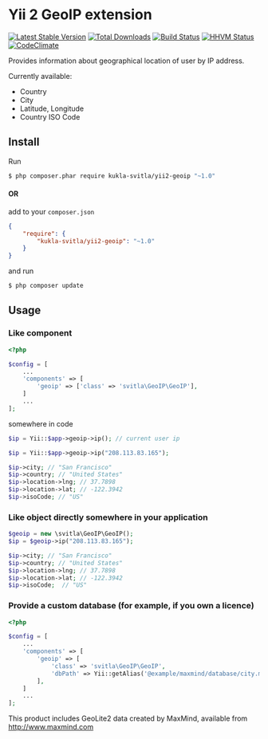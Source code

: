 Yii 2 GeoIP extension
=====================
[![Latest Stable Version](https://poser.pugx.org/kukla-svitla/yii2-geoip/version)](https://packagist.org/packages/kukla-svitla/yii2-geoip) [![Total Downloads](https://poser.pugx.org/kukla-svitla/yii2-geoip/downloads)](https://packagist.org/packages/kukla-svitla/yii2-geoip) [![Build Status](https://travis-ci.org/kukla-svitla/yii2-geoip.svg?branch=1.0.1)](https://travis-ci.org/kukla-svitla/yii2-geoip) [![HHVM Status](https://img.shields.io/hhvm/kukla-svitla/yii2-geoip.svg)](http://hhvm.h4cc.de/package/kukla-svitla/yii2-geoip) [![CodeClimate](https://codeclimate.com/github/kukla-svitla/yii2-geoip.png)](https://codeclimate.com/github/kukla-svitla/yii2-geoip) 

Provides information about geographical location of user by IP address.

Currently available:
* Country
* City
* Latitude, Longitude
* Country ISO Code

## Install

Run

```bash
$ php composer.phar require kukla-svitla/yii2-geoip "~1.0"
```

#### OR 

add to your `composer.json`

```json
{
    "require": {
        "kukla-svitla/yii2-geoip": "~1.0"
    }
}
```

and run

```bash
$ php composer update
```


## Usage

### Like component

```php
<?php

$config = [
    ...
    'components' => [
        'geoip' => ['class' => 'svitla\GeoIP\GeoIP'],
    ]
    ...
];
```

somewhere in code

```php
$ip = Yii::$app->geoip->ip(); // current user ip

$ip = Yii::$app->geoip->ip("208.113.83.165");

$ip->city; // "San Francisco"
$ip->country; // "United States"
$ip->location->lng; // 37.7898
$ip->location->lat; // -122.3942
$ip->isoCode; // "US"

```

### Like object directly somewhere in your application

```php
$geoip = new \svitla\GeoIP\GeoIP();
$ip = $geoip->ip("208.113.83.165");

$ip->city; // "San Francisco"
$ip->country; // "United States"
$ip->location->lng; // 37.7898
$ip->location->lat; // -122.3942
$ip->isoCode;  // "US"
```

### Provide a custom database (for example, if you own a licence)

```php
<?php

$config = [
    ...
    'components' => [
        'geoip' => [
            'class' => 'svitla\GeoIP\GeoIP',
            'dbPath' => Yii::getAlias('@example/maxmind/database/city.mmdb')
        ],
    ]
    ...
];
```

This product includes GeoLite2 data created by MaxMind, available from http://www.maxmind.com
